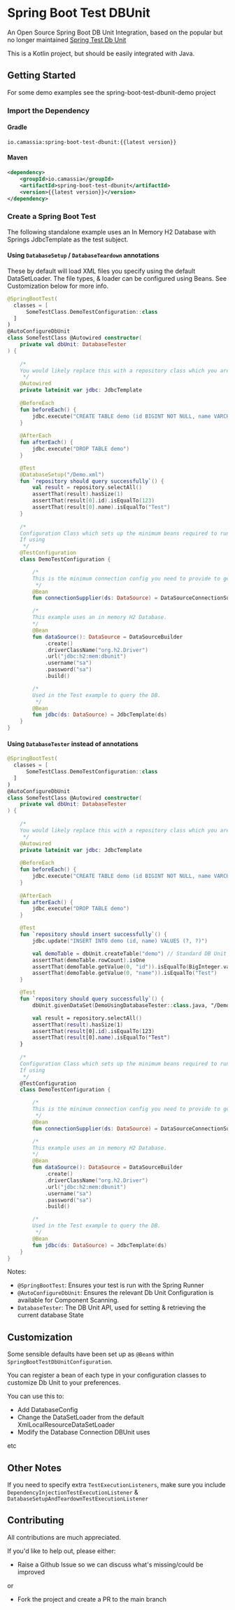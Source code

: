 # Spring Boot Test DBUnit

An Open Source Spring Boot DB Unit Integration, based on the popular but no longer maintained [Spring Test Db Unit](https://springtestdbunit.github.io/spring-test-dbunit)

This is a Kotlin project, but should be easily integrated with Java.

## Getting Started

For some demo examples see the spring-boot-test-dbunit-demo project

### Import the Dependency

#### Gradle 

`io.camassia:spring-boot-test-dbunit:{{latest version}}`

#### Maven

```xml
<dependency>
    <groupId>io.camassia</groupId>
    <artifactId>spring-boot-test-dbunit</artifactId>
    <version>{{latest version}}</version>
</dependency>
```

### Create a Spring Boot Test

The following standalone example uses an In Memory H2 Database with Springs JdbcTemplate as the test subject.

#### Using `DatabaseSetup` / `DatabaseTeardown` annotations

These by default will load XML files you specify using the default DataSetLoader.
The file types, & loader can be configured using Beans. See Customization below for more info.

```kotlin
@SpringBootTest(
  classes = [
      SomeTestClass.DemoTestConfiguration::class
  ]
)
@AutoConfigureDbUnit
class SomeTestClass @Autowired constructor(
    private val dbUnit: DatabaseTester
) {
    
    /*
    You would likely replace this with a repository class which you are testing
     */
    @Autowired
    private lateinit var jdbc: JdbcTemplate
    
    @BeforeEach
    fun beforeEach() {
        jdbc.execute("CREATE TABLE demo (id BIGINT NOT NULL, name VARCHAR(50) NOT NULL, CONSTRAINT demo_pk PRIMARY KEY (id))")
    }
    
    @AfterEach
    fun afterEach() {
        jdbc.execute("DROP TABLE demo")
    }

    @Test
    @DatabaseSetup("/Demo.xml")
    fun `repository should query successfully`() {
        val result = repository.selectAll()
        assertThat(result).hasSize(1)
        assertThat(result[0].id).isEqualTo(123)
        assertThat(result[0].name).isEqualTo("Test")
    }
    
    /*
    Configuration Class which sets up the minimum beans required to run this test.
    If using
     */
    @TestConfiguration
    class DemoTestConfiguration {

        /*
        This is the minimum connection config you need to provide to get Db Unit working
         */
        @Bean
        fun connectionSupplier(ds: DataSource) = DataSourceConnectionSupplier(ds)

        /*
        This example uses an in memory H2 Database.
        */
        @Bean
        fun dataSource(): DataSource = DataSourceBuilder
            .create()
            .driverClassName("org.h2.Driver")
            .url("jdbc:h2:mem:dbunit")
            .username("sa")
            .password("sa")
            .build()

        /*
        Used in the Test example to query the DB. 
         */
        @Bean
        fun jdbc(ds: DataSource) = JdbcTemplate(ds)
    }
}
```

#### Using `DatabaseTester` instead of annotations

```kotlin
@SpringBootTest(
  classes = [
      SomeTestClass.DemoTestConfiguration::class
  ]
)
@AutoConfigureDbUnit
class SomeTestClass @Autowired constructor(
    private val dbUnit: DatabaseTester
) {
    
    /*
    You would likely replace this with a repository class which you are testing
     */
    @Autowired
    private lateinit var jdbc: JdbcTemplate
    
    @BeforeEach
    fun beforeEach() {
        jdbc.execute("CREATE TABLE demo (id BIGINT NOT NULL, name VARCHAR(50) NOT NULL, CONSTRAINT demo_pk PRIMARY KEY (id))")
    }
    
    @AfterEach
    fun afterEach() {
        jdbc.execute("DROP TABLE demo")
    }

    @Test
    fun `repository should insert successfully`() {
        jdbc.update("INSERT INTO demo (id, name) VALUES (?, ?)")

        val demoTable = dbUnit.createTable("demo") // Standard DB Unit API
        assertThat(demoTable.rowCount).isOne
        assertThat(demoTable.getValue(0, "id")).isEqualTo(BigInteger.valueOf(123))
        assertThat(demoTable.getValue(0, "name")).isEqualTo("Test")
    }

    @Test
    fun `repository should query successfully`() {
        dbUnit.givenDataSet(DemoUsingDatabaseTester::class.java, "/Demo.xml")

        val result = repository.selectAll()
        assertThat(result).hasSize(1)
        assertThat(result[0].id).isEqualTo(123)
        assertThat(result[0].name).isEqualTo("Test")
    }
    
    /*
    Configuration Class which sets up the minimum beans required to run this test.
    If using
     */
    @TestConfiguration
    class DemoTestConfiguration {

        /*
        This is the minimum connection config you need to provide to get Db Unit working
         */
        @Bean
        fun connectionSupplier(ds: DataSource) = DataSourceConnectionSupplier(ds)

        /*
        This example uses an in memory H2 Database.
        */
        @Bean
        fun dataSource(): DataSource = DataSourceBuilder
            .create()
            .driverClassName("org.h2.Driver")
            .url("jdbc:h2:mem:dbunit")
            .username("sa")
            .password("sa")
            .build()

        /*
        Used in the Test example to query the DB. 
         */
        @Bean
        fun jdbc(ds: DataSource) = JdbcTemplate(ds)
    }
}
```

Notes:

- `@SpringBootTest`: Ensures your test is run with the Spring Runner
- `@AutoConfigureDbUnit`: Ensures the relevant Db Unit Configuration is available for Component Scanning.
- `DatabaseTester`: The DB Unit API, used for setting & retrieving the current database State

## Customization

Some sensible defaults have been set up as `@Bean`s within `SpringBootTestDbUnitConfiguration`.

You can register a bean of each type in your configuration classes to customize Db Unit to your preferences.

You can use this to:

- Add DatabaseConfig
- Change the DataSetLoader from the default XmlLocalResourceDataSetLoader
- Modify the Database Connection DBUnit uses

etc

## Other Notes

If you need to specify extra `TestExecutionListeners`, make sure you include `DependencyInjectionTestExecutionListener` & `DatabaseSetupAndTeardownTestExecutionListener`

## Contributing

All contributions are much appreciated. 

If you'd like to help out, please either:

- Raise a Github Issue so we can discuss what's missing/could be improved

or
  
- Fork the project and create a PR to the main branch
